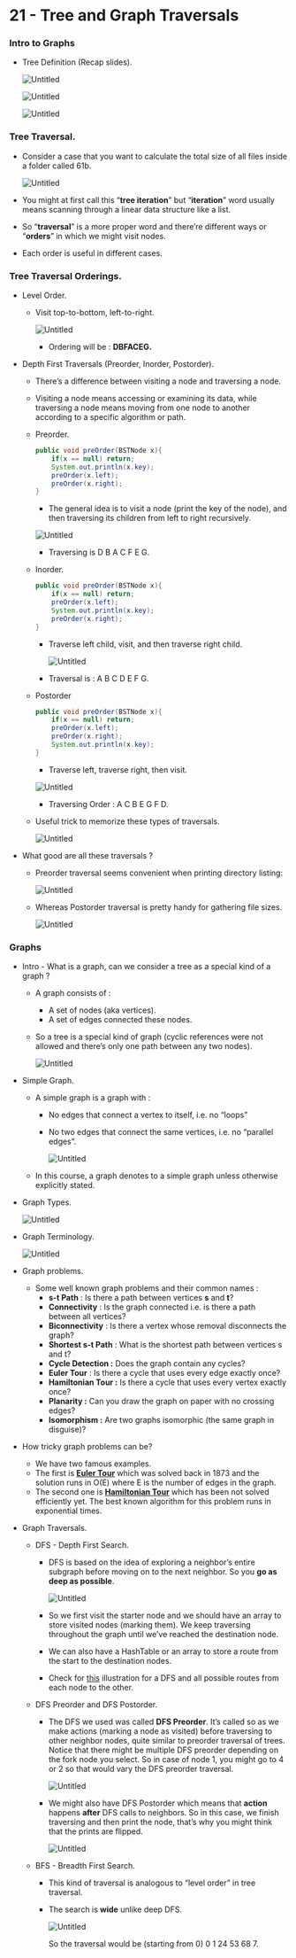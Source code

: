 # 21 - Tree and Graph Traversals

### Intro to Graphs

- Tree Definition (Recap slides).
    
    ![Untitled](21%20-%20Tree%20and%20Graph%20Traversals%200c8bfd1025ad4a2ea4ea3a77e36640b6/Untitled.png)
    
    ![Untitled](21%20-%20Tree%20and%20Graph%20Traversals%200c8bfd1025ad4a2ea4ea3a77e36640b6/Untitled%201.png)
    
    ![Untitled](21%20-%20Tree%20and%20Graph%20Traversals%200c8bfd1025ad4a2ea4ea3a77e36640b6/Untitled%202.png)
    

### Tree Traversal.

- Consider a case that you want to calculate the total size of all files inside a folder called 61b.
    
    ![Untitled](21%20-%20Tree%20and%20Graph%20Traversals%200c8bfd1025ad4a2ea4ea3a77e36640b6/Untitled%203.png)
    
- You might at first call this “**tree iteration**” but “**iteration**” word usually means scanning through a linear data structure like a list.
- So “**traversal**” is a more proper word and there’re different ways or “**orders**” in which we might visit nodes.
- Each order is useful in different cases.

### Tree Traversal Orderings.

- Level Order.
    - Visit top-to-bottom, left-to-right.
        
        ![Untitled](21%20-%20Tree%20and%20Graph%20Traversals%200c8bfd1025ad4a2ea4ea3a77e36640b6/Untitled%204.png)
        
        - Ordering will be : ****************DBFACEG.****************
- Depth First Traversals (Preorder, Inorder, Postorder).
    - There’s a difference between visiting a node and traversing a node.
    - Visiting a node means accessing or examining its data, while traversing a node means moving from one node to another according to a specific algorithm or path.
    - Preorder.
        
        ```java
        public void preOrder(BSTNode x){
        	if(x == null) return;
        	System.out.println(x.key);
        	preOrder(x.left);
        	preOrder(x.right);
        }
        
        ```
        
        - The general idea is to visit a node (print the key of the node), and then traversing its children from left to right recursively.
        
        ![Untitled](21%20-%20Tree%20and%20Graph%20Traversals%200c8bfd1025ad4a2ea4ea3a77e36640b6/Untitled%204.png)
        
        - Traversing is D B A C F E G.
    - Inorder.
        
        ```java
        public void preOrder(BSTNode x){
        	if(x == null) return;
        	preOrder(x.left);
        	System.out.println(x.key);
        	preOrder(x.right);
        }
        
        ```
        
        - Traverse left child, visit, and then traverse right child.
            
            ![Untitled](21%20-%20Tree%20and%20Graph%20Traversals%200c8bfd1025ad4a2ea4ea3a77e36640b6/Untitled%204.png)
            
        - Traversal is : A B C D E F G.
    - Postorder
        
        ```java
        public void preOrder(BSTNode x){
        	if(x == null) return;
        	preOrder(x.left);
        	preOrder(x.right);
        	System.out.println(x.key);
        }
        
        ```
        
        - Traverse left, traverse right, then visit.
        
        ![Untitled](21%20-%20Tree%20and%20Graph%20Traversals%200c8bfd1025ad4a2ea4ea3a77e36640b6/Untitled%204.png)
        
        - Traversing Order : A C B E G F D.
    - Useful trick to memorize these types of traversals.
        
        ![Untitled](21%20-%20Tree%20and%20Graph%20Traversals%200c8bfd1025ad4a2ea4ea3a77e36640b6/Untitled%205.png)
        
- What good are all these traversals ?
    - Preorder traversal seems convenient when printing directory listing:
        
        ![Untitled](21%20-%20Tree%20and%20Graph%20Traversals%200c8bfd1025ad4a2ea4ea3a77e36640b6/Untitled%206.png)
        
    - Whereas Postorder traversal is pretty handy for gathering file sizes.
        
        ![Untitled](21%20-%20Tree%20and%20Graph%20Traversals%200c8bfd1025ad4a2ea4ea3a77e36640b6/Untitled%207.png)
        

### Graphs

- Intro - What is a graph, can we consider a tree as a special kind of a graph ?
    - A graph consists of :
        - A set of nodes (aka vertices).
        - A set of edges connected these nodes.
    - So a tree is a special kind of graph (cyclic references were not allowed and there’s only one path between any two nodes).
        
        ![Untitled](21%20-%20Tree%20and%20Graph%20Traversals%200c8bfd1025ad4a2ea4ea3a77e36640b6/Untitled%208.png)
        
- Simple Graph.
    - A simple graph is a graph with :
        - No edges that connect a vertex to itself, i.e. no “loops”
        - No two edges that connect the same vertices, i.e. no “parallel edges”.
            
            ![Untitled](21%20-%20Tree%20and%20Graph%20Traversals%200c8bfd1025ad4a2ea4ea3a77e36640b6/Untitled%209.png)
            
    - In this course, a graph denotes to a simple graph unless otherwise explicitly stated.
- Graph Types.
    
    ![Untitled](21%20-%20Tree%20and%20Graph%20Traversals%200c8bfd1025ad4a2ea4ea3a77e36640b6/Untitled%2010.png)
    
- Graph Terminology.
    
    ![Untitled](21%20-%20Tree%20and%20Graph%20Traversals%200c8bfd1025ad4a2ea4ea3a77e36640b6/Untitled%2011.png)
    
- Graph problems.
    - Some well known graph problems and their common names :
        - **s-t Path** : Is there a path between vertices **s** and **t**?
        - **Connectivity** : Is the graph connected i.e. is there a path between all vertices?
        - **Biconnectivity** : Is there a vertex whose removal disconnects the graph?
        - **Shortest s-t Path** : What is the shortest path between vertices s and t?
        - **Cycle Detection :** Does the graph contain any cycles?
        - **Euler Tour** : Is there a cycle that uses every edge exactly once?
        - **Hamiltonian Tour :** Is there a cycle that uses every vertex exactly once?
        - **Planarity :** Can you draw the graph on paper with no crossing edges?
        - **Isomorphism :** Are two graphs isomorphic (the same graph in disguise)?
- How tricky graph problems can be?
    - We have two famous examples.
    - The first is **[Euler Tour](https://en.wikipedia.org/wiki/Euler_tour_technique)** which was solved back in 1873 and the solution runs in O(E) where E is the number of edges in the graph.
    - The second one is **[Hamiltonian Tour](https://en.wikipedia.org/wiki/Hamiltonian_path_problem#:~:text=The%20Hamiltonian%20cycle%20problem%20is,if%20there%20is%20no%20Hamiltonian)** which has been not solved efficiently yet. The best known algorithm for this problem runs in exponential times.
- Graph Traversals.
    - DFS - Depth First Search.
        - DFS is based on the idea of exploring a neighbor’s entire subgraph before moving on to the next neighbor. So you **go as deep as possible**.
            
            ![Untitled](21%20-%20Tree%20and%20Graph%20Traversals%200c8bfd1025ad4a2ea4ea3a77e36640b6/Untitled%2012.png)
            
        - So we first visit the starter node and we should have an array to store visited nodes (marking them). We keep traversing throughout the graph until we’ve reached the destination node.
        - We can also have a HashTable or an array to store a route from the start to the destination nodes.
        - Check for [this](https://docs.google.com/presentation/d/1lTo8LZUGi3XQ1VlOmBUF9KkJTW_JWsw_DOPq8VBiI3A/edit#slide=id.g76e0dad85_2_380) illustration for a DFS and all possible routes from each node to the other.
    - DFS Preorder and DFS Postorder.
        - The DFS we used was called **DFS Preorder**. It’s called so as we make actions (marking a node as visited) before traversing to other neighbor nodes, quite similar to preorder traversal of trees. Notice that there might be multiple DFS preorder depending on the fork node you select. So in case of node 1, you might go to 4 or 2 so that would vary the DFS preorder traversal.
            
            ![Untitled](21%20-%20Tree%20and%20Graph%20Traversals%200c8bfd1025ad4a2ea4ea3a77e36640b6/Untitled%2013.png)
            
        - We might also have DFS Postorder which means that **action** happens **after** DFS calls to neighbors. So in this case, we finish traversing and then print the node, that’s why you might think that the prints are flipped.
            
            ![Untitled](21%20-%20Tree%20and%20Graph%20Traversals%200c8bfd1025ad4a2ea4ea3a77e36640b6/Untitled%2014.png)
            
    - BFS - Breadth First Search.
        - This kind of traversal is analogous to “level order” in tree traversal.
        - The search is **wide** unlike deep DFS.
            
            ![Untitled](21%20-%20Tree%20and%20Graph%20Traversals%200c8bfd1025ad4a2ea4ea3a77e36640b6/Untitled%2015.png)
            
            So the traversal would be (starting from 0) 0 1 24 53 68 7.